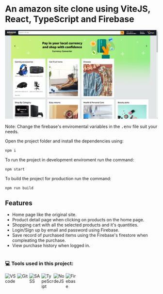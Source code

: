 # An amazon site clone using ViteJS, React, TypeScript and Firebase

![alt text](https://github.com/Shadox-0495/react-amazon/blob/master/img/cover.png?raw=true)

Note: Change the firebase's enviromental variables in the <kbd>.env</kbd> file suit your needs.

Open the project folder and install the dependencies using:

```sh
npm i
```

To run the project in development enviroment run the command:

```sh
npm start
```

To build the project for production run the command:

```sh
npm run build
```

## Features

-   Home page like the original site.
-   Product detail page when clicking on products on the home page.
-   Shopping cart with all the selected products and it's quantities.
-   Login/Sign up by email and password using Firebase.
-   Save record of purchased items using the Firebase's firestore when compleating the purchase.
-   View purchase history when logged in.
    <br >
    <br >

### :computer: Tools used in this project:

<img align="left" alt="VScode" width="40px" src="https://cdn.jsdelivr.net/gh/devicons/devicon/icons/vscode/vscode-original.svg">
<img align="left" alt="Git" width="40px" src="https://cdn.jsdelivr.net/gh/devicons/devicon/icons/git/git-original.svg">
<img align="left" alt="SASS" width="40px" src="https://cdn.jsdelivr.net/gh/devicons/devicon/icons/sass/sass-original.svg" />
<img align="left" alt="TypeScript" width="40px" src="https://cdn.jsdelivr.net/gh/devicons/devicon/icons/typescript/typescript-original.svg">
<img align="left" alt="NodeJS" width="40px" src="https://cdn.jsdelivr.net/gh/devicons/devicon/icons/nodejs/nodejs-original.svg" />
<img align="left" alt="Firebase" width="40px" src="https://cdn.jsdelivr.net/gh/devicons/devicon/icons/firebase/firebase-plain.svg">
